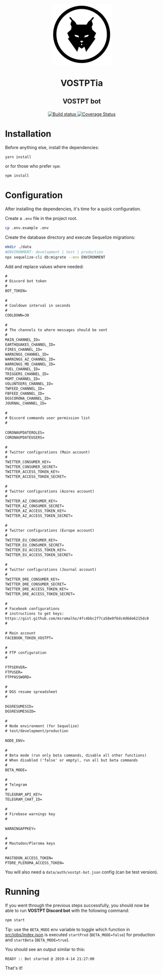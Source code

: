 <p align="center"><a href="https://twitter.com/VOSTPTia"><img src="./VOSTPTia_Logo.png" alt="Logo VOSTPTia" height="200" /></a></p>

<h1><p align="center">VOSTPTia</p></h1>
<h2><p align="center">VOSTPT bot</p></h2>

<p align="center">
    <a href="https://travis-ci.com/vostpt/bot">
        <img src="https://travis-ci.com/vostpt/bot.svg?branch=master" alt="Build status" />
    </a>
    <a href="https://coveralls.io/github/vostpt/bot?branch=master">
        <img src="https://coveralls.io/repos/github/vostpt/bot/badge.svg?branch=master" alt="Coverage Status" />
    </a>
</p>

# Installation
Before anything else, install the dependencies:
```sh
yarn install
```

or for those who prefer `npm`:
```sh
npm install
```

# Configuration
After installing the dependencies, it's time for a quick configuration.

Create a `.env` file in the project root.

```sh
cp .env.example .env
```

Create the database directory and execute Sequelize migrations:

```bash
mkdir ./data
#ENVIRONMENT: development | test | production
npx sequelize-cli db:migrate --env ENVIRONMENT
```


Add and replace values where needed:

```
#
# Discord bot token
#
BOT_TOKEN=

#
# Cooldown interval in seconds
#
COOLDOWN=30

#
# The channels to where messages should be sent
#
MAIN_CHANNEL_ID=
EARTHQUAKES_CHANNEL_ID=
FIRES_CHANNEL_ID=
WARNINGS_CHANNEL_ID=
WARNINGS_AZ_CHANNEL_ID=
WARNINGS_MD_CHANNEL_ID=
FUEL_CHANNEL_ID=
TRIGGERS_CHANNEL_ID=
MGMT_CHANNEL_ID=
VOLUNTEERS_CHANNEL_ID=
TWFEED_CHANNEL_ID=
FBFEED_CHANNEL_ID=
DGSCORONA_CHANNEL_ID=
JOURNAL_CHANNEL_ID=

#
# Discord commands user permission list
#

CORONAUPDATEROLES=
CORONAUPDATEUSERS=

#
# Twitter configurations (Main account)
#
TWITTER_CONSUMER_KEY=
TWITTER_CONSUMER_SECRET=
TWITTER_ACCESS_TOKEN_KEY=
TWITTER_ACCESS_TOKEN_SECRET=

#
# Twitter configurations (Azores account)
#
TWITTER_AZ_CONSUMER_KEY=
TWITTER_AZ_CONSUMER_SECRET=
TWITTER_AZ_ACCESS_TOKEN_KEY=
TWITTER_AZ_ACCESS_TOKEN_SECRET=

#
# Twitter configurations (Europe account)
#
TWITTER_EU_CONSUMER_KEY=
TWITTER_EU_CONSUMER_SECRET=
TWITTER_EU_ACCESS_TOKEN_KEY=
TWITTER_EU_ACCESS_TOKEN_SECRET=

#
# Twitter configurations (Journal account)
#
TWITTER_DRE_CONSUMER_KEY=
TWITTER_DRE_CONSUMER_SECRET=
TWITTER_DRE_ACCESS_TOKEN_KEY=
TWITTER_DRE_ACCESS_TOKEN_SECRET=

#
# Facebook configurations
# instructions to get keys: https://gist.github.com/msramalho/4fc4bbc2f7ca58e0f6dc4d6de6215dc0
#

# Main account
FACEBOOK_TOKEN_VOSTPT=

#
# FTP configuration
#

FTPSERVER=
FTPUSER=
FTPPASSWORD=

#
# DGS resume spreadsheet
#

DGSRESUMESID=
DGSRESUMESGID=

#
# Node environment (for Sequelize)
# test/development/production

NODE_ENV=

#
# Beta mode (run only beta commands, disable all other functions)
# When disabled ('false' or empty), run all but beta commands
#
BETA_MODE=

#
# Telegram
#
TELEGRAM_API_KEY=
TELEGRAM_CHAT_ID=

#
# Firebase warnings key
#

WARNINGAPPKEY=

#
# Mastodon/Pleroma keys
#

MASTODON_ACCESS_TOKEN=
PTDRE_PLEROMA_ACCESS_TOKEN=
```

You will also need a `data/auth/vostpt-bot.json` config (can be test version).

# Running
If you went through the previous steps successfully, you should now be able to run **VOSTPT Discord bot** with the following command:

```sh
npm start
```

Tip: use the `BETA_MODE` env variable to toggle which function in [src/jobs/index.json](src/jobs/index.js) is executed  `startProd` (`BETA_MODE=false`) for production and `startBeta`  (`BETA_MODE=true`). 


You should see an output similar to this:
```sh
READY :: Bot started @ 2019-4-14 21:27:00
```

That's it!
